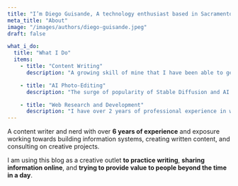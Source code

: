 ```yaml
---
title: "I’m Diego Guisande, A technology enthusiast based in Sacramento, CA."
meta_title: "About"
image: "/images/authors/diego-guisande.jpeg"
draft: false

what_i_do:
  title: "What I Do"
  items:
    - title: "Content Writing"
      description: "A growing skill of mine that I have been able to get hired for with 1 client so far. If you would like to get in contact, you can email me or text me through any of social media accounts."

    - title: "AI Photo-Editing"
      description: "The surge of popularity of Stable Diffusion and AI art has lead me to become versed in almost all generative art capabilities."

    - title: "Web Research and Development"
      description: "I have over 2 years of professional experience in web design and 3 more in self-study and I love the interactivity of websites and communication via API."
---
```


<!-- how to bold = __x__ -->

A content writer and nerd with over **6 years of experience** and exposure working towards building information systems, creating written content, and consulting on creative projects.

I am using this blog as a creative outlet **to practice writing**, **sharing information online**, and **trying to provide value to people beyond the time in a day**.

